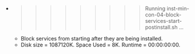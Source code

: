 * >>>>>>>>> Running inst-min-con-04-block-services-start-postinstall.sh ...
  * Block services from starting after they are being installed.
  * Disk size = 1087120K. Space Used = 8K. Runtime = 00:00:00:00.
